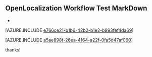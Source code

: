 ## OpenLocalization Workflow Test MarkDown
* 

[AZURE.INCLUDE [e766ce21-b1b6-42b2-b1e2-b993fef4da69](calleeMd1.md)]



[AZURE.INCLUDE [a5ae898f-26ea-4164-a22f-0fa5d47af060](calleeMd2.md)]

 
thanks!